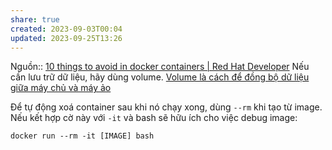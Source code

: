 ```yaml
---
share: true
created: 2023-09-03T00:04
updated: 2023-09-25T13:26
---
```

Nguồn:: [10 things to avoid in docker containers | Red Hat Developer](https://developers.redhat.com/blog/2016/02/24/10-things-to-avoid-in-docker-containers)
Nếu cần lưu trữ dữ liệu, hãy dùng volume. [Volume là cách để đồng bộ dữ liệu giữa máy chủ và máy ảo](./Volume%20l%C3%A0%20c%C3%A1ch%20%C4%91%E1%BB%83%20%C4%91%E1%BB%93ng%20b%E1%BB%99%20d%E1%BB%AF%20li%E1%BB%87u%20gi%E1%BB%AFa%20m%C3%A1y%20ch%E1%BB%A7%20v%C3%A0%20m%C3%A1y%20%E1%BA%A3o.md#)

Để tự động xoá container sau khi nó chạy xong, dùng `--rm` khi tạo từ image. Nếu kết hợp cờ này với `-it` và bash sẽ hữu ích cho việc debug image:
```
docker run --rm -it [IMAGE] bash
```